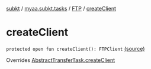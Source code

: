 [subkt](../../index.md) / [myaa.subkt.tasks](../index.md) / [FTP](index.md) / [createClient](./create-client.md)

# createClient

`protected open fun createClient(): FTPClient` [(source)](https://github.com/Myaamori/SubKt/blob/0.1.19/src/main/kotlin/myaa/subkt/tasks/tasks.kt#L1819)

Overrides [AbstractTransferTask.createClient](../-abstract-transfer-task/create-client.md)

